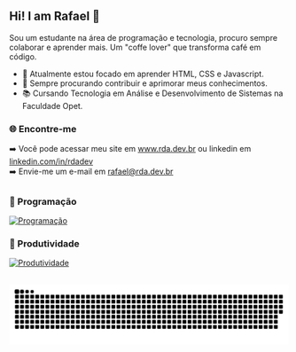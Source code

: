 ## Hi! I am Rafael 👋
Sou um estudante na área de programação e tecnologia, procuro sempre colaborar e aprender mais. 
Um "coffe lover" que transforma café em código.

- 🌱 Atualmente estou focado em aprender HTML, CSS e Javascript.
- 🔭 Sempre procurando contribuir e aprimorar meus conhecimentos.
- 📚 Cursando Tecnologia em Análise e Desenvolvimento de Sistemas na Faculdade Opet.

### 🌐 Encontre-me
<div>
➡️ Você pode acessar meu site em <a href="https://rda.dev.br" target="_blank" rel="noopener noreferrer">www.rda.dev.br</a> ou linkedin em <a href="https://linkedin.com/in/rdadev/" target="_blank" rel="noopener noreferrer">linkedin.com/in/rdadev</a>
<br/>
➡️ Envie-me um e-mail em <a href="mailto:rafael@rda.dev.br">rafael@rda.dev.br</a>
</div>

##

### 🚀 Programação
[<img src="https://skillicons.dev/icons?i=html,css,js,mysql,postgresql,php,cs" alt="Programação"/>](https://github.com/rdadev)

### 📠 Produtividade
[<img src="https://skillicons.dev/icons?i=ai,ps,cloudflare,vercel,azure,vscode,visualstudio,git" alt="Produtividade"/>](https://github.com/rdadev)

##

<picture>
  <source media="(prefers-color-scheme: dark)" srcset="https://raw.githubusercontent.com/rdadev/rdadev/output/github-contribution-grid-snake-dark.svg">
  <source media="(prefers-color-scheme: light)" srcset="https://raw.githubusercontent.com/rdadev/rdadev/output/github-contribution-grid-snake.svg">
  <img alt="github contribution grid snake animation" src="https://raw.githubusercontent.com/rdadev/rdadev/output/github-contribution-grid-snake.svg">
</picture>
